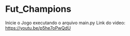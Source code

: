 # Fut_Champions

Inicie o Jogo executando o arquivo main.py
Link do video: https://youtu.be/p5he7oPwQdU

